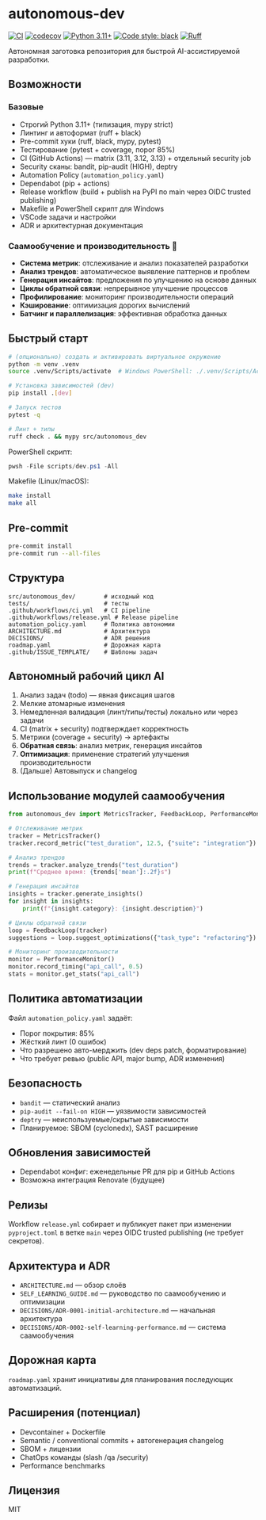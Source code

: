 # autonomous-dev

[![CI](https://github.com/rissottipaul-boop/AI-PRO/actions/workflows/ci.yml/badge.svg)](https://github.com/rissottipaul-boop/AI-PRO/actions/workflows/ci.yml)
[![codecov](https://codecov.io/gh/rissottipaul-boop/AI-PRO/branch/main/graph/badge.svg)](https://codecov.io/gh/rissottipaul-boop/AI-PRO)
[![Python 3.11+](https://img.shields.io/badge/python-3.11+-blue.svg)](https://www.python.org/downloads/)
[![Code style: black](https://img.shields.io/badge/code%20style-black-000000.svg)](https://github.com/psf/black)
[![Ruff](https://img.shields.io/endpoint?url=https://raw.githubusercontent.com/astral-sh/ruff/main/assets/badge/v2.json)](https://github.com/astral-sh/ruff)

Автономная заготовка репозитория для быстрой AI-ассистируемой разработки.

## Возможности

### Базовые
- Строгий Python 3.11+ (типизация, mypy strict)
- Линтинг и автоформат (ruff + black)
- Pre-commit хуки (ruff, black, mypy, pytest)
- Тестирование (pytest + coverage, порог 85%)
- CI (GitHub Actions) — matrix (3.11, 3.12, 3.13) + отдельный security job
- Security сканы: bandit, pip-audit (HIGH), deptry
- Automation Policy (`automation_policy.yaml`)
- Dependabot (pip + actions)
- Release workflow (build + publish на PyPI по main через OIDC trusted publishing)
- Makefile и PowerShell скрипт для Windows
- VSCode задачи и настройки
- ADR и архитектурная документация

### Саамообучение и производительность 🚀
- **Система метрик**: отслеживание и анализ показателей разработки
- **Анализ трендов**: автоматическое выявление паттернов и проблем
- **Генерация инсайтов**: предложения по улучшению на основе данных
- **Циклы обратной связи**: непрерывное улучшение процессов
- **Профилирование**: мониторинг производительности операций
- **Кэширование**: оптимизация дорогих вычислений
- **Батчинг и параллелизация**: эффективная обработка данных

## Быстрый старт

```bash
# (опционально) создать и активировать виртуальное окружение
python -m venv .venv
source .venv/Scripts/activate  # Windows PowerShell: ./.venv/Scripts/Activate.ps1

# Установка зависимостей (dev)
pip install .[dev]

# Запуск тестов
pytest -q

# Линт + типы
ruff check . && mypy src/autonomous_dev
```

PowerShell скрипт:

```powershell
pwsh -File scripts/dev.ps1 -All
```

Makefile (Linux/macOS):

```bash
make install
make all
```

## Pre-commit

```bash
pre-commit install
pre-commit run --all-files
```

## Структура

```text
src/autonomous_dev/        # исходный код
tests/                     # тесты
.github/workflows/ci.yml   # CI pipeline
.github/workflows/release.yml # Release pipeline
automation_policy.yaml     # Политика автономии
ARCHITECTURE.md            # Архитектура
DECISIONS/                 # ADR решения
roadmap.yaml               # Дорожная карта
.github/ISSUE_TEMPLATE/    # Шаблоны задач
```

## Автономный рабочий цикл AI

1. Анализ задач (todo) — явная фиксация шагов
2. Мелкие атомарные изменения
3. Немедленная валидация (линт/типы/тесты) локально или через задачи
4. CI (matrix + security) подтверждает корректность
5. Метрики (coverage + security) → артефакты
6. **Обратная связь**: анализ метрик, генерация инсайтов
7. **Оптимизация**: применение стратегий улучшения производительности
8. (Дальше) Автовыпуск и changelog

## Использование модулей саамообучения

```python
from autonomous_dev import MetricsTracker, FeedbackLoop, PerformanceMonitor

# Отслеживание метрик
tracker = MetricsTracker()
tracker.record_metric("test_duration", 12.5, {"suite": "integration"})

# Анализ трендов
trends = tracker.analyze_trends("test_duration")
print(f"Среднее время: {trends['mean']:.2f}s")

# Генерация инсайтов
insights = tracker.generate_insights()
for insight in insights:
    print(f"{insight.category}: {insight.description}")

# Циклы обратной связи
loop = FeedbackLoop(tracker)
suggestions = loop.suggest_optimizations({"task_type": "refactoring"})

# Мониторинг производительности
monitor = PerformanceMonitor()
monitor.record_timing("api_call", 0.5)
stats = monitor.get_stats("api_call")
```

## Политика автоматизации

Файл `automation_policy.yaml` задаёт:

- Порог покрытия: 85%
- Жёсткий линт (0 ошибок)
- Что разрешено авто-мерджить (dev deps patch, форматирование)
- Что требует ревью (public API, major bump, ADR изменения)

## Безопасность

- `bandit` — статический анализ
- `pip-audit --fail-on HIGH` — уязвимости зависимостей
- `deptry` — неиспользуемые/скрытые зависимости
- Планируемое: SBOM (cyclonedx), SAST расширение

## Обновления зависимостей

- Dependabot конфиг: еженедельные PR для pip и GitHub Actions
- Возможна интеграция Renovate (будущее)

## Релизы

Workflow `release.yml` собирает и публикует пакет при изменении `pyproject.toml` в ветке `main` через OIDC trusted publishing (не требует секретов).

## Архитектура и ADR

- `ARCHITECTURE.md` — обзор слоёв
- `SELF_LEARNING_GUIDE.md` — руководство по саамообучению и оптимизации
- `DECISIONS/ADR-0001-initial-architecture.md` — начальная архитектура
- `DECISIONS/ADR-0002-self-learning-performance.md` — система саамообучения

## Дорожная карта

`roadmap.yaml` хранит инициативы для планирования последующих автоматизаций.

## Расширения (потенциал)

- Devcontainer + Dockerfile
- Semantic / conventional commits + автогенерация changelog
- SBOM + лицензии
- ChatOps команды (slash /qa /security)
- Performance benchmarks

## Лицензия

MIT
